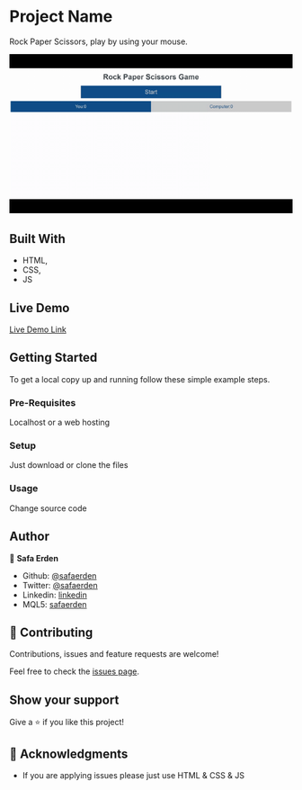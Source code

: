 # Project Name

Rock Paper Scissors, play by using your mouse.

![screenshot](./screenshot.gif)

## Built With

- HTML,
- CSS,
- JS

## Live Demo

[Live Demo Link](https://safaerden.github.io/Rock-Paper-Scissors/)


## Getting Started

To get a local copy up and running follow these simple example steps.

### Pre-Requisites
Localhost or a web hosting

### Setup
Just download or clone the files

### Usage
Change source code


## Author

👤 **Safa Erden**

- Github: [@safaerden](https://github.com/SafaErden)
- Twitter: [@safaerden](https://twitter.com/safaerden)
- Linkedin: [linkedin](https://www.linkedin.com/in/SafaErden/)
- MQL5: [safaerden](https://www.mql5.com/en/users/safaerden)

## 🤝 Contributing

Contributions, issues and feature requests are welcome!

Feel free to check the [issues page](https://github.com/SafaErden/Rock-Paper-Scissors/issues).

## Show your support

Give a ⭐️ if you like this project!

## 📝 Acknowledgments

- If you are applying issues please just use HTML & CSS & JS
